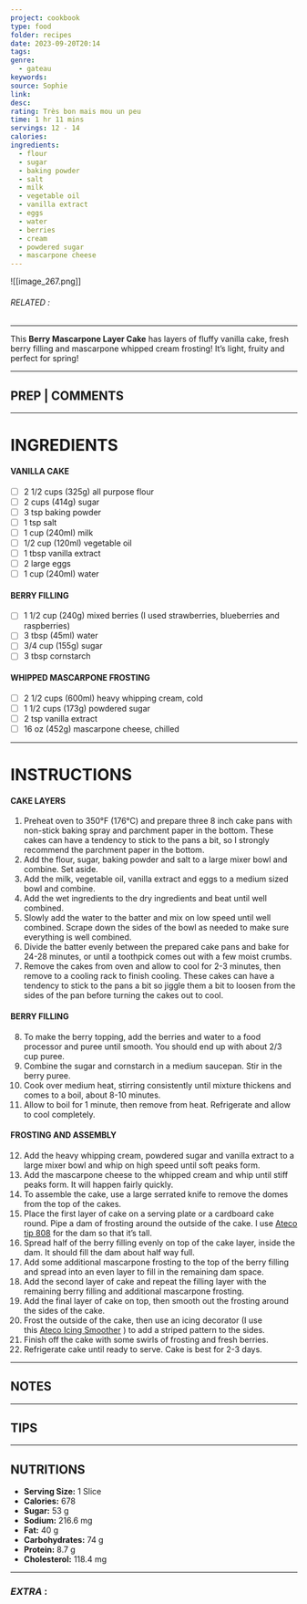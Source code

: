 ```yaml
---
project: cookbook
type: food
folder: recipes
date: 2023-09-20T20:14
tags: 
genre:
  - gateau
keywords: 
source: Sophie
link: 
desc: 
rating: Très bon mais mou un peu
time: 1 hr 11 mins
servings: 12 - 14
calories: 
ingredients:
  - flour
  - sugar
  - baking powder
  - salt
  - milk
  - vegetable oil
  - vanilla extract
  - eggs
  - water
  - berries
  - cream
  - powdered sugar
  - mascarpone cheese
---
```


![[image_267.png]]
###### *RELATED* : 
---
This **Berry Mascarpone Layer Cake** has layers of fluffy vanilla cake, fresh berry filling and mascarpone whipped cream frosting! It’s light, fruity and perfect for spring!

---
## PREP | COMMENTS



---
# INGREDIENTS

#### VANILLA CAKE

- [ ] 2 1/2 cups (325g) all purpose flour
- [ ] 2 cups (414g) sugar
- [ ] 3 tsp baking powder
- [ ] 1 tsp salt
- [ ] 1 cup (240ml) milk
- [ ] 1/2 cup (120ml) vegetable oil
- [ ] 1 tbsp vanilla extract
- [ ] 2 large eggs
- [ ] 1 cup (240ml) water

#### BERRY FILLING

- [ ] 1 1/2 cup (240g) mixed berries (I used strawberries, blueberries and raspberries)
- [ ] 3 tbsp (45ml) water
- [ ] 3/4 cup (155g) sugar
- [ ] 3 tbsp cornstarch

#### WHIPPED MASCARPONE FROSTING

- [ ] 2 1/2 cups (600ml) heavy whipping cream, cold
- [ ] 1 1/2 cups (173g) powdered sugar
- [ ] 2 tsp vanilla extract
- [ ] 16 oz (452g) mascarpone cheese, chilled

---
# INSTRUCTIONS

#### CAKE LAYERS

1. Preheat oven to 350°F (176°C) and prepare three 8 inch cake pans with non-stick baking spray and parchment paper in the bottom. These cakes can have a tendency to stick to the pans a bit, so I strongly recommend the parchment paper in the bottom.  
2. Add the flour, sugar, baking powder and salt to a large mixer bowl and combine. Set aside.  
3. Add the milk, vegetable oil, vanilla extract and eggs to a medium sized bowl and combine.  
4. Add the wet ingredients to the dry ingredients and beat until well combined.  
5. Slowly add the water to the batter and mix on low speed until well combined. Scrape down the sides of the bowl as needed to make sure everything is well combined.  
6. Divide the batter evenly between the prepared cake pans and bake for 24-28 minutes, or until a toothpick comes out with a few moist crumbs.  
7. Remove the cakes from oven and allow to cool for 2-3 minutes, then remove to a cooling rack to finish cooling. These cakes can have a tendency to stick to the pans a bit so jiggle them a bit to loosen from the sides of the pan before turning the cakes out to cool.

#### BERRY FILLING

8. To make the berry topping, add the berries and water to a food processor and puree until smooth. You should end up with about 2/3 cup puree.  
9. Combine the sugar and cornstarch in a medium saucepan. Stir in the berry puree.  
10. Cook over medium heat, stirring consistently until mixture thickens and comes to a boil, about 8-10 minutes.  
11. Allow to boil for 1 minute, then remove from heat. Refrigerate and allow to cool completely.

#### FROSTING AND ASSEMBLY

12. Add the heavy whipping cream, powdered sugar and vanilla extract to a large mixer bowl and whip on high speed until soft peaks form.  
13. Add the mascarpone cheese to the whipped cream and whip until stiff peaks form. It will happen fairly quickly.  
14. To assemble the cake, use a large serrated knife to remove the domes from the top of the cakes.  
15. Place the first layer of cake on a serving plate or a cardboard cake round. Pipe a dam of frosting around the outside of the cake. I use [Ateco tip 808](https://amzn.to/2oYkc6r) for the dam so that it’s tall.  
16. Spread half of the berry filling evenly on top of the cake layer, inside the dam. It should fill the dam about half way full.  
17. Add some additional mascarpone frosting to the top of the berry filling and spread into an even layer to fill in the remaining dam space.  
18. Add the second layer of cake and repeat the filling layer with the remaining berry filling and additional mascarpone frosting.  
19. Add the final layer of cake on top, then smooth out the frosting around the sides of the cake.  
20. Frost the outside of the cake, then use an icing decorator (I use this [Ateco Icing Smoother](https://amzn.to/2n9iFOw) ) to add a striped pattern to the sides.  
21. Finish off the cake with some swirls of frosting and fresh berries.  
22. Refrigerate cake until ready to serve. Cake is best for 2-3 days.

---
## NOTES



---
## TIPS



---
## NUTRITIONS

- **Serving Size:** 1 Slice
- **Calories:** 678
- **Sugar:** 53 g
- **Sodium:** 216.6 mg
- **Fat:** 40 g
- **Carbohydrates:** 74 g
- **Protein:** 8.7 g
- **Cholesterol:** 118.4 mg

---
### *EXTRA* :



